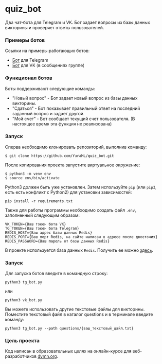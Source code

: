 # quiz_bot
 
Два чат-бота для Telegram и VK. Бот задает вопросы из базы данных викторины и проверяет ответы пользователей.


### Примеры ботов

Cсылки на примеры работающих ботов:

- [Бот](https://t.me/tg_space_pictures_bot) для Telegram
- [Бот](https://vk.com/public221134484) для VK (в сообщениях группе)


### Функционал ботов

Боты поддерживают следующие команды:

- "Новый вопрос" - Бот задает новый вопрос из базы данных викторины.
- "Сдаться" - Бот показывает правильный ответ на последний заданный вопрос и задает другой.
- "Мой счет" - Бот сообщает текущий счет пользователя. (В настоящее время эта функция не реализована)

### Запуск

Сперва необходимо клонировать репозиторий, выполнив команду:
```
$ git clone https://github.com/YuraML/quiz_bot.git
```
После копирования проекта запустите виртуальное окружение:

```
$ python3 -m venv env
$ source env/bin/activate
```

Python3 должен быть уже установлен. 
Затем используйте `pip` (или `pip3`, есть есть конфликт с Python2) для установки зависимостей:

```
pip install -r requirements.txt
```

Также для работы программы необходимо создать файл `.env`, заполненный следующим образом:

```
VK_TOKEN={Ваш токен бота VK}
TG_TOKEN={Ваш токен бота Telegram}
REDIS_HOST={Ваш адрес базы данных Redis}
REDIS_PORT={Ваш порт Redis, на сайте написан в адресе после двоеточия}
REDIS_PASSWORD={Ваш пароль от базы данных Redis}
```
В проекте используется база данных `Redis`. Получить ее можно [здесь](https://redis.com/).

### Запуск

Для запуска ботов введите в командную строку:

```console
python3 tg_bot.py
```
или
```console
python3 vk_bot.py
```

Вы можете использовать другие текстовые файлы для викторины. Поместите текстовый файл в каталог questions и в терминале введите команду:

```console
python3 tg_bot.py --path questions/{ваш_текстовый_файл.txt}
```
### Цель проекта

Код написан в образовательных целях на онлайн-курсе для веб-разработчиков [dvmn.org](https://dvmn.org/).

 
